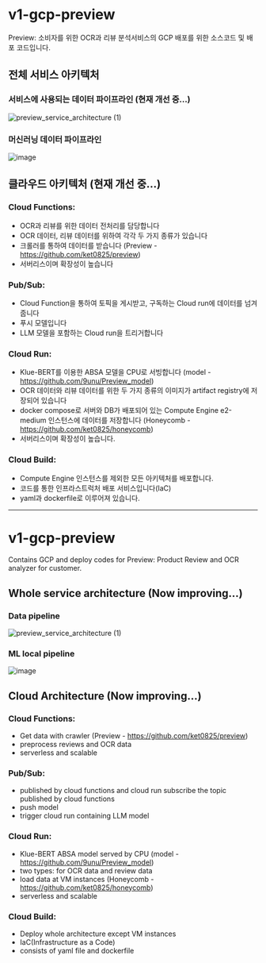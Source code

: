 # v1-gcp-preview
Preview: 소비자를 위한 OCR과 리뷰 분석서비스의 GCP 배포를 위한 소스코드 및 배포 코드입니다.
## 전체 서비스 아키텍처

### 서비스에 사용되는 데이터 파이프라인 (현재 개선 중...)
![preview_service_architecture (1)](https://github.com/user-attachments/assets/885269c7-2557-45b3-a87c-ecdda27b2cbe)

### 머신러닝 데이터 파이프라인
![image](https://github.com/user-attachments/assets/fca29d5f-92dd-46a7-ba3d-84d0aa1f42eb)




## 클라우드 아키텍처 (현재 개선 중...)

### Cloud Functions:
- OCR과 리뷰를 위한 데이터 전처리를 담당합니다
- OCR 데이터, 리뷰 데이터를 위하여 각각 두 가지 종류가 있습니다
- 크롤러를 통하여 데이터를 받습니다 (Preview - https://github.com/ket0825/preview)
- 서버리스이며 확장성이 높습니다

### Pub/Sub:
- Cloud Function을 통하여 토픽을 게시받고, 구독하는 Cloud run에 데이터를 넘겨줍니다
- 푸시 모델입니다
- LLM 모델을 포함하는 Cloud run을 트리거합니다

### Cloud Run:
- Klue-BERT를 이용한 ABSA 모델을 CPU로 서빙합니다 (model - https://github.com/9unu/Preview_model)
- OCR 데이터와 리뷰 데이터를 위한 두 가지 종류의 이미지가 artifact registry에 저장되어 있습니다
- docker compose로 서버와 DB가 배포되어 있는 Compute Engine e2-medium 인스턴스에 데이터를 저장합니다 (Honeycomb - https://github.com/ket0825/honeycomb)  
- 서버리스이며 확장성이 높습니다.

### Cloud Build:
- Compute Engine 인스턴스를 제외한 모든 아키텍처를 배포합니다.
- 코드를 통한 인프라스트럭처 배포 서비스입니다(IaC)
- yaml과 dockerfile로 이루어져 있습니다.

-------------


# v1-gcp-preview
Contains GCP and deploy codes for Preview: Product Review and OCR analyzer for customer.

## Whole service architecture (Now improving...)

### Data pipeline
![preview_service_architecture (1)](https://github.com/user-attachments/assets/885269c7-2557-45b3-a87c-ecdda27b2cbe)

### ML local pipeline
![image](https://github.com/user-attachments/assets/fca29d5f-92dd-46a7-ba3d-84d0aa1f42eb)




## Cloud Architecture (Now improving...)

### Cloud Functions:
- Get data with crawler (Preview - https://github.com/ket0825/preview)
- preprocess reviews and OCR data
- serverless and scalable

### Pub/Sub:
- published by cloud functions and cloud run subscribe the topic published by cloud functions
- push model
- trigger cloud run containing LLM model

### Cloud Run:
- Klue-BERT ABSA model served by CPU (model - https://github.com/9unu/Preview_model)
- two types: for OCR data and review data
- load data at VM instances (Honeycomb - https://github.com/ket0825/honeycomb)
- serverless and scalable

### Cloud Build:
- Deploy whole architecture except VM instances
- IaC(Infrastructure as a Code)
- consists of yaml file and dockerfile

